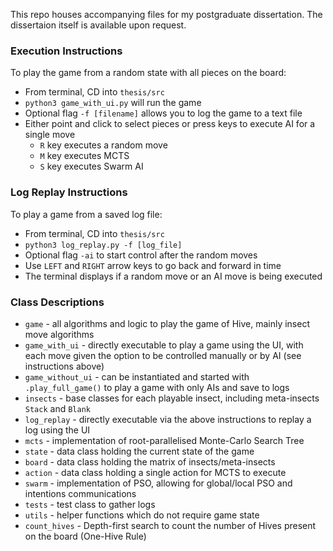 This repo houses accompanying files for my postgraduate dissertation. The dissertaion itself is available upon request.

### Execution Instructions
To play the game from a random state with all pieces on the board:
- From terminal, CD into `thesis/src`
- `python3 game_with_ui.py` will run the game
- Optional flag `-f [filename]` allows you to log the game to a text file
- Either point and click to select pieces or press keys to execute AI for a single move
    - `R` key executes a random move
    - `M` key executes MCTS
    - `S` key executes Swarm AI
    
### Log Replay Instructions
To play a game from a saved log file:
- From terminal, CD into `thesis/src`
- `python3 log_replay.py -f [log_file]`
- Optional flag `-ai` to start control after the random moves
- Use `LEFT` and `RIGHT` arrow keys to go back and forward in time
- The terminal displays if a random move or an AI move is being executed


### Class Descriptions
- `game` - all algorithms and logic to play the game of Hive, mainly insect move algorithms
- `game_with_ui` - directly executable to play a game using the UI, with each move given the option to be controlled manually or by AI (see instructions above)
- `game_without_ui` - can be instantiated and started with `.play_full_game()` to play a game with only AIs and save to logs
- `insects` - base classes for each playable insect, including meta-insects `Stack` and `Blank`
- `log_replay` - directly executable via the above instructions to replay a log using the UI
- `mcts` - implementation of root-parallelised Monte-Carlo Search Tree
- `state` - data class holding the current state of the game
- `board` - data class holding the matrix of insects/meta-insects
- `action` - data class holding a single action for MCTS to execute
- `swarm` - implementation of PSO, allowing for global/local PSO and intentions communications
- `tests` - test class to gather logs
- `utils` - helper functions which do not require game state
- `count_hives` - Depth-first search to count the number of Hives present on the board (One-Hive Rule)
